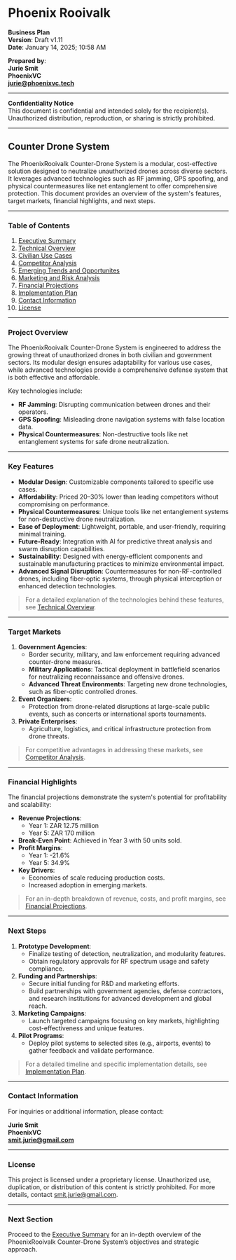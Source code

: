 # **Phoenix Rooivalk**

**Business Plan**\
**Version**: Draft v1.11\
**Date**: January 14, 2025; 10:58 AM


**Prepared by**:\
**Jurie Smit**\
**PhoenixVC**\
**[jurie@phoenixvc.tech](mailto\:jurie@phoenixvc.tech)**

---

**Confidentiality Notice**\
This document is confidential and intended solely for the recipient(s). Unauthorized distribution, reproduction, or sharing is strictly prohibited.

---

## **Counter Drone System**

The PhoenixRooivalk Counter-Drone System is a modular, cost-effective solution designed to neutralize unauthorized drones across diverse sectors. It leverages advanced technologies such as RF jamming, GPS spoofing, and physical countermeasures like net entanglement to offer comprehensive protection. This document provides an overview of the system's features, target markets, financial highlights, and next steps.

---

### **Table of Contents**

1. [Executive Summary](./docs/executive_summary.html)
2. [Technical Overview](./docs/technical_overview.html)
3. [Civilian Use Cases](./docs/civilian_use_cases.html)
4. [Competitor Analysis](./docs/competitor_analysis.html)
5. [Emerging Trends and Opportunites](./docs/emerging_trends_opportunities.html)
6. [Marketing and Risk Analysis](./docs/marketing_and_risk_analysis.html)
7. [Financial Projections](./docs/financial_projections.html)
8. [Implementation Plan](./docs/implementation_plan.html)
8. [Contact Information](#contact-information)
9. [License](#license)

---

### **Project Overview**

The PhoenixRooivalk Counter-Drone System is engineered to address the growing threat of unauthorized drones in both civilian and government sectors. Its modular design ensures adaptability for various use cases, while advanced technologies provide a comprehensive defense system that is both effective and affordable.

Key technologies include:

- **RF Jamming**: Disrupting communication between drones and their operators.
- **GPS Spoofing**: Misleading drone navigation systems with false location data.
- **Physical Countermeasures**: Non-destructive tools like net entanglement systems for safe drone neutralization.

---

### **Key Features**

- **Modular Design**: Customizable components tailored to specific use cases.
- **Affordability**: Priced 20–30% lower than leading competitors without compromising on performance.
- **Physical Countermeasures**: Unique tools like net entanglement systems for non-destructive drone neutralization.
- **Ease of Deployment**: Lightweight, portable, and user-friendly, requiring minimal training.
- **Future-Ready**: Integration with AI for predictive threat analysis and swarm disruption capabilities.
- **Sustainability**: Designed with energy-efficient components and sustainable manufacturing practices to minimize environmental impact.
- **Advanced Signal Disruption**: Countermeasures for non-RF-controlled drones, including fiber-optic systems, through physical interception or enhanced detection technologies.

> For a detailed explanation of the technologies behind these features, see [Technical Overview](./docs/technical_overview.html).

---

### **Target Markets**

1. **Government Agencies**:
   - Border security, military, and law enforcement requiring advanced counter-drone measures.
   - **Military Applications**: Tactical deployment in battlefield scenarios for neutralizing reconnaissance and offensive drones.
   - **Advanced Threat Environments**: Targeting new drone technologies, such as fiber-optic controlled drones.
2. **Event Organizers**:
   - Protection from drone-related disruptions at large-scale public events, such as concerts or international sports tournaments.
3. **Private Enterprises**:
   - Agriculture, logistics, and critical infrastructure protection from drone threats.

> For competitive advantages in addressing these markets, see [Competitor Analysis](./docs/competitor_analysis.html).

---

### **Financial Highlights**

The financial projections demonstrate the system's potential for profitability and scalability:

- **Revenue Projections**:
  - Year 1: ZAR 12.75 million
  - Year 5: ZAR 170 million
- **Break-Even Point**: Achieved in Year 3 with 50 units sold.
- **Profit Margins**:
  - Year 1: -21.6%
  - Year 5: 34.9%
- **Key Drivers**:
  - Economies of scale reducing production costs.
  - Increased adoption in emerging markets.

> For an in-depth breakdown of revenue, costs, and profit margins, see [Financial Projections](./docs/financial_projections.html).

---

### **Next Steps**

1. **Prototype Development**:
   - Finalize testing of detection, neutralization, and modularity features.
   - Obtain regulatory approvals for RF spectrum usage and safety compliance.
2. **Funding and Partnerships**:
   - Secure initial funding for R&D and marketing efforts.
   - Build partnerships with government agencies, defense contractors, and research institutions for advanced development and global reach.
3. **Marketing Campaigns**:
   - Launch targeted campaigns focusing on key markets, highlighting cost-effectiveness and unique features.
4. **Pilot Programs**:
   - Deploy pilot systems to selected sites (e.g., airports, events) to gather feedback and validate performance.

> For a detailed timeline and specific implementation details, see [Implementation Plan](./docs/implementation_plan.html).

---

### **Contact Information**

For inquiries or additional information, please contact:

**Jurie Smit**\
**PhoenixVC**\
**[smit.jurie@gmail.com](mailto\:smit.jurie@gmail.com)**

---

### **License**

This project is licensed under a proprietary license. Unauthorized use, duplication, or distribution of this content is strictly prohibited. For more details, contact [smit.jurie@gmail.com](mailto\:smit.jurie@gmail.com).

---

### **Next Section**

Proceed to the [Executive Summary](./docs/executive_summary.html) for an in-depth overview of the PhoenixRooivalk Counter-Drone System’s objectives and strategic approach.
